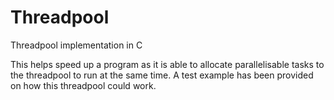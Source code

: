 # Threadpool
Threadpool implementation in C

This helps speed up a program as it is able to allocate parallelisable tasks to the threadpool to run at the same time. A test example has been provided on how this
threadpool could work.
